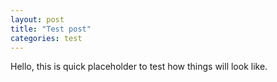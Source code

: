 ```yaml
---
layout: post
title: "Test post"
categories: test
---
```


Hello, this is quick placeholder to test how things will look like.
